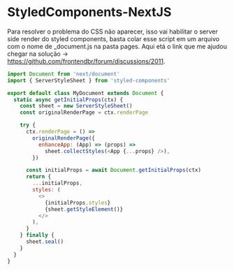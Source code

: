 # StyledComponents-NextJS
Para resolver o problema do CSS não aparecer, isso vai habilitar o server side render do styled components, basta colar esse script em um arquivo com o nome de _document.js na pasta pages. Aqui etá o link que me ajudou chegar na solução -> <a>https://github.com/frontendbr/forum/discussions/2011</a>.

```javascript
import Document from 'next/document'
import { ServerStyleSheet } from 'styled-components'

export default class MyDocument extends Document {
  static async getInitialProps(ctx) {
    const sheet = new ServerStyleSheet()
    const originalRenderPage = ctx.renderPage

    try {
      ctx.renderPage = () =>
        originalRenderPage({
          enhanceApp: (App) => (props) =>
            sheet.collectStyles(<App {...props} />),
        })

      const initialProps = await Document.getInitialProps(ctx)
      return {
        ...initialProps,
        styles: (
          <>
            {initialProps.styles}
            {sheet.getStyleElement()}
          </>
        ),
      }
    } finally {
      sheet.seal()
    }
  }
}

```
